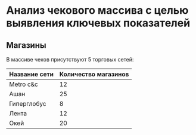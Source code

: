 # Анализ чекового массива с целью выявления ключевых показателей

## Магазины

В массиве чеков присутствуют 5 торговых сетей:

| Название сети | Количество магазинов |
| ------------------------- | --------------------------------------- |
| Metro c&c                 | 12                                      |
| Ашан                  | 25                                      |
| Гиперглобус    | 8                                       |
| Лента                | 12                                      |
| Окей                  | 20                                      |
